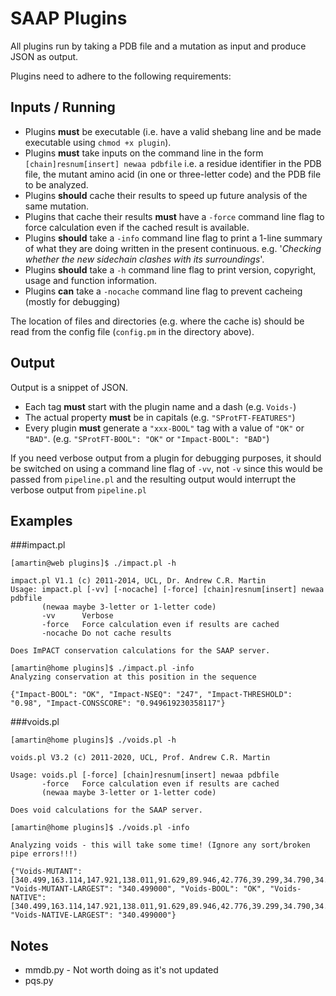 SAAP Plugins
============

All plugins run by taking a PDB file and a mutation as input and
produce JSON as output.

Plugins need to adhere to the following requirements:

Inputs / Running
----------------

- Plugins **must** be executable (i.e. have a valid shebang line and be
  made executable using `chmod +x plugin`).
- Plugins **must** take inputs on the command line in the form
  `[chain]resnum[insert] newaa pdbfile` i.e. a residue identifier in
  the PDB file, the mutant amino acid (in one or three-letter code)
  and the PDB file to be analyzed.
- Plugins **should** cache their results to speed up future analysis of
  the same mutation.
- Plugins that cache their results **must** have a `-force` command line
  flag to force calculation even if the cached result is available.
- Plugins **should** take a `-info` command line flag to print a 1-line
  summary of what they are doing written in the present
  continuous. e.g. '*Checking whether the new sidechain clashes with
  its surroundings*'.
- Plugins **should** take a `-h` command line flag to print version,
  copyright, usage and function information.
- Plugins **can** take a `-nocache` command line flag to prevent
  cacheing (mostly for debugging)

The location of files and directories (e.g. where the cache is) should
be read from the config file (`config.pm` in the directory above).

Output
------

Output is a snippet of JSON.

- Each tag **must** start with the plugin name and a dash (e.g. `Voids-`)
- The actual property **must** be in capitals (e.g. `"SProtFT-FEATURES"`)
- Every plugin **must** generate a `"xxx-BOOL"` tag with a value of `"OK"`
  or `"BAD"`. (e.g. `"SProtFT-BOOL": "OK"` or `"Impact-BOOL": "BAD"`)

If you need verbose output from a plugin for debugging purposes, it
should be switched on using a command line flag of `-vv`, not `-v`
since this would be passed from `pipeline.pl` and the resulting output
would interrupt the verbose output from `pipeline.pl`

Examples
--------

###impact.pl

```
[amartin@web plugins]$ ./impact.pl -h

impact.pl V1.1 (c) 2011-2014, UCL, Dr. Andrew C.R. Martin
Usage: impact.pl [-vv] [-nocache] [-force] [chain]resnum[insert] newaa pdbfile
       (newaa maybe 3-letter or 1-letter code)
       -vv      Verbose
       -force   Force calculation even if results are cached
       -nocache Do not cache results

Does ImPACT conservation calculations for the SAAP server.
```

```
[amartin@home plugins]$ ./impact.pl -info
Analyzing conservation at this position in the sequence
```

```
{"Impact-BOOL": "OK", "Impact-NSEQ": "247", "Impact-THRESHOLD": "0.98", "Impact-CONSSCORE": "0.949619230358117"}
```

###voids.pl

```
[amartin@home plugins]$ ./voids.pl -h

voids.pl V3.2 (c) 2011-2020, UCL, Prof. Andrew C.R. Martin

Usage: voids.pl [-force] [chain]resnum[insert] newaa pdbfile
       -force   Force calculation even if results are cached
       (newaa maybe 3-letter or 1-letter code)

Does void calculations for the SAAP server.
```

```
[amartin@home plugins]$ ./voids.pl -info

Analyzing voids - this will take some time! (Ignore any sort/broken pipe errors!!!)
```

```
{"Voids-MUTANT": [340.499,163.114,147.921,138.011,91.629,89.946,42.776,39.299,34.790,34.440], "Voids-MUTANT-LARGEST": "340.499000", "Voids-BOOL": "OK", "Voids-NATIVE": [340.499,163.114,147.921,138.011,91.629,89.946,42.776,39.299,34.790,34.440], "Voids-NATIVE-LARGEST": "340.499000"}
```

Notes
-----

- mmdb.py  - Not worth doing as it's not updated
- pqs.py
